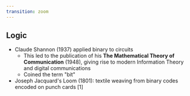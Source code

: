 ```yaml
---
transition: zoom
---
```


## Logic

- Claude Shannon (1937) applied binary to circuits
  - This led to the publication of his **The Mathematical Theory of Communication** (1948), giving rise to modern Information Theory and digital communications
  - Coined the term "bit"
- Joseph Jacquard's Loom (1801): textile weaving from binary codes encoded on punch cards \[1\]

[^1]: [https://en.wikipedia.org/wiki/History_of_computer_science](https://en.wikipedia.org/wiki/History_of_computer_science)